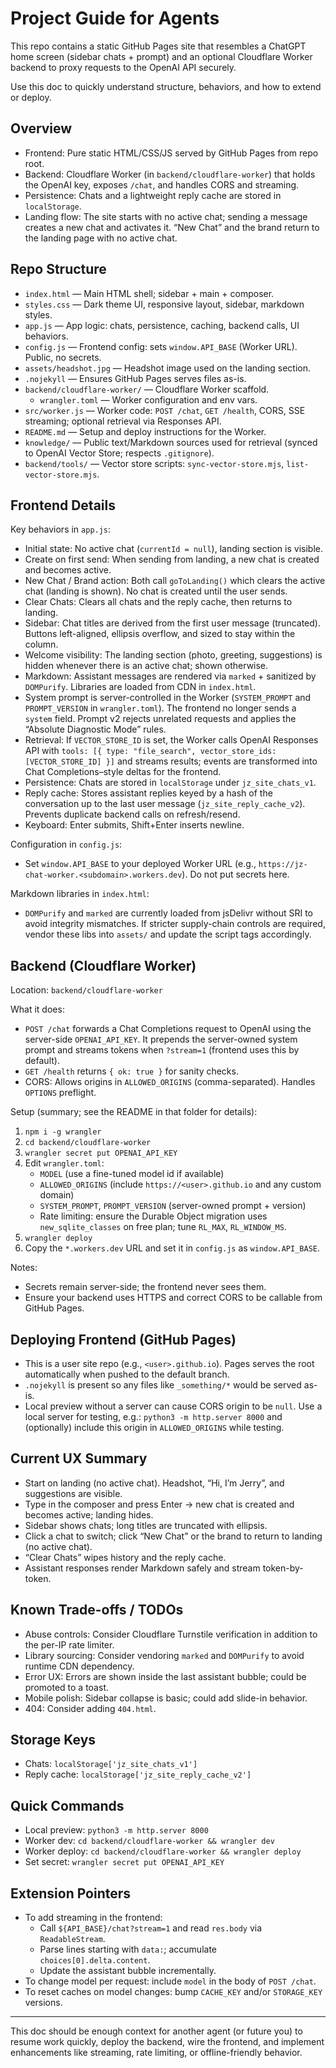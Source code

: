 # Project Guide for Agents

This repo contains a static GitHub Pages site that resembles a ChatGPT home screen (sidebar chats + prompt) and an optional Cloudflare Worker backend to proxy requests to the OpenAI API securely.

Use this doc to quickly understand structure, behaviors, and how to extend or deploy.

## Overview
- Frontend: Pure static HTML/CSS/JS served by GitHub Pages from repo root.
- Backend: Cloudflare Worker (in `backend/cloudflare-worker`) that holds the OpenAI key, exposes `/chat`, and handles CORS and streaming.
- Persistence: Chats and a lightweight reply cache are stored in `localStorage`.
- Landing flow: The site starts with no active chat; sending a message creates a new chat and activates it. “New Chat” and the brand return to the landing page with no active chat.

## Repo Structure
- `index.html` — Main HTML shell; sidebar + main + composer.
- `styles.css` — Dark theme UI, responsive layout, sidebar, markdown styles.
- `app.js` — App logic: chats, persistence, caching, backend calls, UI behaviors.
- `config.js` — Frontend config: sets `window.API_BASE` (Worker URL). Public, no secrets.
- `assets/headshot.jpg` — Headshot image used on the landing section.
- `.nojekyll` — Ensures GitHub Pages serves files as-is.
- `backend/cloudflare-worker/` — Cloudflare Worker scaffold.
  - `wrangler.toml` — Worker configuration and env vars.
- `src/worker.js` — Worker code: `POST /chat`, `GET /health`, CORS, SSE streaming; optional retrieval via Responses API.
- `README.md` — Setup and deploy instructions for the Worker.
- `knowledge/` — Public text/Markdown sources used for retrieval (synced to OpenAI Vector Store; respects `.gitignore`).
- `backend/tools/` — Vector store scripts: `sync-vector-store.mjs`, `list-vector-store.mjs`.

## Frontend Details
Key behaviors in `app.js`:
- Initial state: No active chat (`currentId = null`), landing section is visible.
- Create on first send: When sending from landing, a new chat is created and becomes active.
- New Chat / Brand action: Both call `goToLanding()` which clears the active chat (landing is shown). No chat is created until the user sends.
- Clear Chats: Clears all chats and the reply cache, then returns to landing.
- Sidebar: Chat titles are derived from the first user message (truncated). Buttons left-aligned, ellipsis overflow, and sized to stay within the column.
- Welcome visibility: The landing section (photo, greeting, suggestions) is hidden whenever there is an active chat; shown otherwise.
- Markdown: Assistant messages are rendered via `marked` + sanitized by `DOMPurify`. Libraries are loaded from CDN in `index.html`.
- System prompt is server-controlled in the Worker (`SYSTEM_PROMPT` and `PROMPT_VERSION` in `wrangler.toml`). The frontend no longer sends a `system` field. Prompt v2 rejects unrelated requests and applies the “Absolute Diagnostic Mode” rules.
 - Retrieval: If `VECTOR_STORE_ID` is set, the Worker calls OpenAI Responses API with `tools: [{ type: "file_search", vector_store_ids: [VECTOR_STORE_ID] }]` and streams results; events are transformed into Chat Completions–style deltas for the frontend.
- Persistence: Chats are stored in `localStorage` under `jz_site_chats_v1`.
- Reply cache: Stores assistant replies keyed by a hash of the conversation up to the last user message (`jz_site_reply_cache_v2`). Prevents duplicate backend calls on refresh/resend.
- Keyboard: Enter submits, Shift+Enter inserts newline.

Configuration in `config.js`:
- Set `window.API_BASE` to your deployed Worker URL (e.g., `https://jz-chat-worker.<subdomain>.workers.dev`). Do not put secrets here.

Markdown libraries in `index.html`:
- `DOMPurify` and `marked` are currently loaded from jsDelivr without SRI to avoid integrity mismatches. If stricter supply-chain controls are required, vendor these libs into `assets/` and update the script tags accordingly.

## Backend (Cloudflare Worker)
Location: `backend/cloudflare-worker`

What it does:
- `POST /chat` forwards a Chat Completions request to OpenAI using the server-side `OPENAI_API_KEY`. It prepends the server-owned system prompt and streams tokens when `?stream=1` (frontend uses this by default).
- `GET /health` returns `{ ok: true }` for sanity checks.
- CORS: Allows origins in `ALLOWED_ORIGINS` (comma-separated). Handles `OPTIONS` preflight.

Setup (summary; see the README in that folder for details):
1) `npm i -g wrangler`
2) `cd backend/cloudflare-worker`
3) `wrangler secret put OPENAI_API_KEY`
4) Edit `wrangler.toml`:
   - `MODEL` (use a fine-tuned model id if available)
   - `ALLOWED_ORIGINS` (include `https://<user>.github.io` and any custom domain)
   - `SYSTEM_PROMPT`, `PROMPT_VERSION` (server-owned prompt + version)
   - Rate limiting: ensure the Durable Object migration uses `new_sqlite_classes` on free plan; tune `RL_MAX`, `RL_WINDOW_MS`.
5) `wrangler deploy`
6) Copy the `*.workers.dev` URL and set it in `config.js` as `window.API_BASE`.

Notes:
- Secrets remain server-side; the frontend never sees them.
- Ensure your backend uses HTTPS and correct CORS to be callable from GitHub Pages.

## Deploying Frontend (GitHub Pages)
- This is a user site repo (e.g., `<user>.github.io`). Pages serves the root automatically when pushed to the default branch.
- `.nojekyll` is present so any files like `_something/*` would be served as-is.
- Local preview without a server can cause CORS origin to be `null`. Use a local server for testing, e.g.: `python3 -m http.server 8000` and (optionally) include this origin in `ALLOWED_ORIGINS` while testing.

## Current UX Summary
- Start on landing (no active chat). Headshot, “Hi, I’m Jerry”, and suggestions are visible.
- Type in the composer and press Enter → new chat is created and becomes active; landing hides.
- Sidebar shows chats; long titles are truncated with ellipsis.
- Click a chat to switch; click “New Chat” or the brand to return to landing (no active chat).
- “Clear Chats” wipes history and the reply cache.
- Assistant responses render Markdown safely and stream token-by-token.

## Known Trade-offs / TODOs
- Abuse controls: Consider Cloudflare Turnstile verification in addition to the per-IP rate limiter.
- Library sourcing: Consider vendoring `marked` and `DOMPurify` to avoid runtime CDN dependency.
- Error UX: Errors are shown inside the last assistant bubble; could be promoted to a toast.
- Mobile polish: Sidebar collapse is basic; could add slide-in behavior.
- 404: Consider adding `404.html`.

## Storage Keys
- Chats: `localStorage['jz_site_chats_v1']`
- Reply cache: `localStorage['jz_site_reply_cache_v2']`

## Quick Commands
- Local preview: `python3 -m http.server 8000`
- Worker dev: `cd backend/cloudflare-worker && wrangler dev`
- Worker deploy: `cd backend/cloudflare-worker && wrangler deploy`
- Set secret: `wrangler secret put OPENAI_API_KEY`

## Extension Pointers
- To add streaming in the frontend:
  - Call `${API_BASE}/chat?stream=1` and read `res.body` via `ReadableStream`.
  - Parse lines starting with `data:`; accumulate `choices[0].delta.content`.
  - Update the assistant bubble incrementally.
- To change model per request: include `model` in the body of `POST /chat`.
- To reset caches on model changes: bump `CACHE_KEY` and/or `STORAGE_KEY` versions.

---
This doc should be enough context for another agent (or future you) to resume work quickly, deploy the backend, wire the frontend, and implement enhancements like streaming, rate limiting, or offline-friendly behavior.
